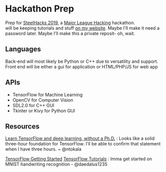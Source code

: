 # Hackathon Prep
Prep for [SteelHacks 2019](http://steelhacks.com/), a [Major League Hacking](https://mlh.io/) hackathon. \
will be keeping tutorials and stuff [on my website](https://daedalus1235.github.io/hackprep/hpindex). Maybe I'll make it need a password later. Maybe I'll make this a private reposit- oh, wait.



## Languages
Back-end will most likely be Python or C++ due to versatility and support. Front end will be either a gui for application or HTML/PHP/JS for web app

## APIs
- TensorFlow for Machine Learning
- OpenCV for Computer Vision
- SDL2.0 for C++ GUI
- Tkinter or Kivy for Python GUI

## Resources
[Learn TensorFlow and deep learning, without a Ph.D.](https://cloud.google.com/blog/big-data/2017/01/learn-tensorflow-and-deep-learning-without-a-phd)
: Looks like a solid three-hour foundation for TensorFlow. I'll be able to confirm that statement when I have three hours. ~ @ntokala

[TensorFlow Getting Started](https://www.tensorflow.org/get_started/eager)
[TensorFlow Tutorials](https://www.tensorflow.org/tutorials/)
: Imma get started on MNIST handwriting recognition - @daedalus1235